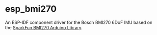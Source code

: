 # esp_bmi270
An ESP-IDF component driver for the Bosch BMI270 6DoF IMU based on the [SparkFun BMI270 Arduino Library](https://github.com/sparkfun/SparkFun_BMI270_Arduino_Library/tree/main).
